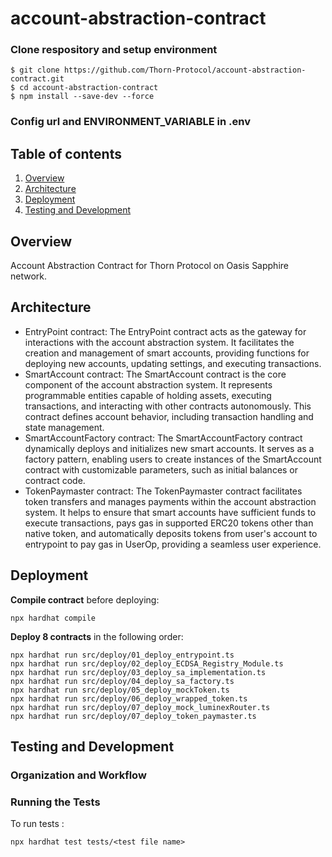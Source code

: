 # account-abstraction-contract

### Clone respository and setup environment
```
$ git clone https://github.com/Thorn-Protocol/account-abstraction-contract.git
$ cd account-abstraction-contract 
$ npm install --save-dev --force
```
### Config url and ENVIRONMENT_VARIABLE in .env
<!-- TODO -->

## Table of contents 
1. [Overview](#overview)
2. [Architecture](#architecture)
3. [Deployment](#deployment)
4. [Testing and Development](#testing-and-development)

## Overview 
Account Abstraction Contract for Thorn Protocol on Oasis Sapphire network.

## Architecture
- EntryPoint contract: The EntryPoint contract acts as the gateway for interactions with the account abstraction system. It facilitates the creation and management of smart accounts, providing functions for deploying new accounts, updating settings, and executing transactions.
- SmartAccount contract: The SmartAccount contract is the core component of the account abstraction system. It represents programmable entities capable of holding assets, executing transactions, and interacting with other contracts autonomously. This contract defines account behavior, including transaction handling and state management.
- SmartAccountFactory contract: The SmartAccountFactory contract dynamically deploys and initializes new smart accounts. It serves as a factory pattern, enabling users to create instances of the SmartAccount contract with customizable parameters, such as initial balances or contract code.
- TokenPaymaster contract: The TokenPaymaster contract facilitates token transfers and manages payments within the account abstraction system. It helps to ensure that smart accounts have sufficient funds to execute transactions, pays gas in supported ERC20 tokens other than native token, and automatically deposits tokens from user's account to entrypoint to pay gas in UserOp, providing a seamless user experience.

## Deployment

**Compile contract**  before deploying:
```
npx hardhat compile
```
**Deploy  8 contracts** in the following order: 
```
npx hardhat run src/deploy/01_deploy_entrypoint.ts
npx hardhat run src/deploy/02_deploy_ECDSA_Registry_Module.ts
npx hardhat run src/deploy/03_deploy_sa_implementation.ts
npx hardhat run src/deploy/04_deploy_sa_factory.ts
npx hardhat run src/deploy/05_deploy_mockToken.ts
npx hardhat run src/deploy/06_deploy_wrapped_token.ts
npx hardhat run src/deploy/07_deploy_mock_luminexRouter.ts
npx hardhat run src/deploy/07_deploy_token_paymaster.ts
```

## Testing and Development

### Organization and Workflow

### Running the Tests
To run tests : 

```
npx hardhat test tests/<test file name>
```
